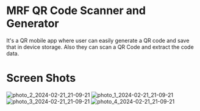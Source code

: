 # MRF QR Code Scanner and Generator
It's a QR mobile app where user can easily generate a QR code and save that in device storage. Also they can scan a QR Code and extract the code data.
# Screen Shots
![photo_2_2024-02-21_21-09-21](https://github.com/JImaruf/MRF-QR-Code-Scanner-Generator/assets/95274187/b0f588da-ff7d-49d9-8eda-d6ea2d2f50f2)
![photo_1_2024-02-21_21-09-21](https://github.com/JImaruf/MRF-QR-Code-Scanner-Generator/assets/95274187/9da53d2e-f4d6-4e58-8479-f40cc2c7edd3)
![photo_3_2024-02-21_21-09-21](https://github.com/JImaruf/MRF-QR-Code-Scanner-Generator/assets/95274187/63ce8a45-6959-4f7c-9cb9-09e2e36a7c3d)
![photo_4_2024-02-21_21-09-21](https://github.com/JImaruf/MRF-QR-Code-Scanner-Generator/assets/95274187/736c2758-ebc0-415e-b381-f3d98d5f1581)
